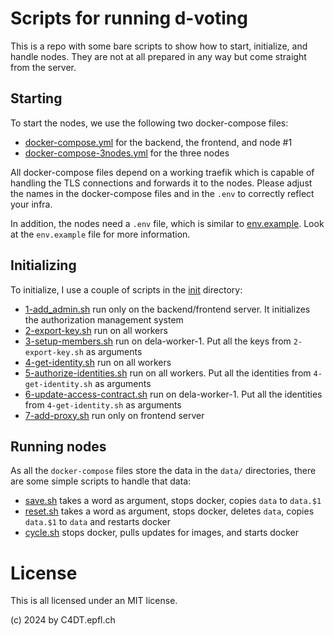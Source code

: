 # Scripts for running d-voting

This is a repo with some bare scripts to show how to start, initialize, and handle nodes.
They are not at all prepared in any way but come straight from the server.

## Starting

To start the nodes, we use the following two docker-compose files:

- [docker-compose.yml](./docker/docker-compose.yml) for the backend, the frontend, and node #1
- [docker-compose-3nodes.yml](./docker/docker-compose-3nodes.yml) for the three nodes

All docker-compose files depend on a working traefik which is capable of handling the TLS connections
and forwards it to the nodes.
Please adjust the names in the docker-compose files and in the `.env` to correctly reflect your infra.

In addition, the nodes need a `.env` file, which is similar to [env.example](docker/env.example).
Look at the `env.example` file for more information.

## Initializing

To initialize, I use a couple of scripts in the [init](./init) directory:

- [1-add_admin.sh](init/1-add_admin.sh) run only on the backend/frontend server.
It initializes the authorization management system
- [2-export-key.sh](init/2-export-key.sh) run on all workers
- [3-setup-members.sh](init/3-setup-members.sh) run on dela-worker-1.
Put all the keys from `2-export-key.sh` as arguments
- [4-get-identity.sh](init/4-get-identity.sh) run on all workers
- [5-authorize-identities.sh](init/5-authorize-identities.sh) run on all workers.
Put all the identities from `4-get-identity.sh` as arguments
- [6-update-access-contract.sh](init/6-update-access-contract.sh) run on dela-worker-1.
Put all the identities from `4-get-identity.sh` as arguments
- [7-add-proxy.sh](init/7-add-proxy.sh) run only on frontend server

## Running nodes

As all the `docker-compose` files store the data in the `data/` directories, there are some
simple scripts to handle that data:

- [save.sh](running/save.sh) takes a word as argument, stops docker, copies `data` to `data.$1`
- [reset.sh](running/reset.sh) takes a word as argument, stops docker, deletes `data`, copies `data.$1` to `data`
and restarts docker
- [cycle.sh](running/cycle.sh) stops docker, pulls updates for images, and starts docker

# License

This is all licensed under an MIT license.

(c) 2024 by C4DT.epfl.ch
